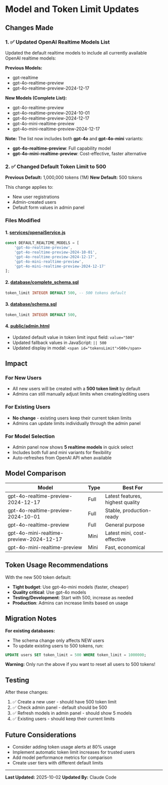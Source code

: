 # Model and Token Limit Updates

## Changes Made

### 1. ✅ Updated OpenAI Realtime Models List

Updated the default realtime models to include all currently available OpenAI realtime models:

**Previous Models:**
- gpt-realtime
- gpt-4o-realtime-preview
- gpt-4o-realtime-preview-2024-12-17

**New Models (Complete List):**
- gpt-4o-realtime-preview
- gpt-4o-realtime-preview-2024-10-01
- gpt-4o-realtime-preview-2024-12-17
- gpt-4o-mini-realtime-preview
- gpt-4o-mini-realtime-preview-2024-12-17

**Note:** The list now includes both **gpt-4o** and **gpt-4o-mini** variants:
- **gpt-4o-realtime-preview**: Full capability model
- **gpt-4o-mini-realtime-preview**: Cost-effective, faster alternative

### 2. ✅ Changed Default Token Limit to 500

**Previous Default:** 1,000,000 tokens (1M)
**New Default:** 500 tokens

This change applies to:
- New user registrations
- Admin-created users
- Default form values in admin panel

### Files Modified

#### 1. [services/openaiService.js](services/openaiService.js)
```javascript
const DEFAULT_REALTIME_MODELS = [
    'gpt-4o-realtime-preview',
    'gpt-4o-realtime-preview-2024-10-01',
    'gpt-4o-realtime-preview-2024-12-17',
    'gpt-4o-mini-realtime-preview',
    'gpt-4o-mini-realtime-preview-2024-12-17'
];
```

#### 2. [database/complete_schema.sql](database/complete_schema.sql)
```sql
token_limit INTEGER DEFAULT 500, -- 500 tokens default
```

#### 3. [database/schema.sql](database/schema.sql)
```sql
token_limit INTEGER DEFAULT 500,
```

#### 4. [public/admin.html](public/admin.html)
- Updated default value in token limit input field: `value="500"`
- Updated fallback values in JavaScript: `|| 500`
- Updated display in modal: `<span id="tokensLimit">500</span>`

## Impact

### For New Users
- All new users will be created with a **500 token limit** by default
- Admins can still manually adjust limits when creating/editing users

### For Existing Users
- **No change** - existing users keep their current token limits
- Admins can update limits individually through the admin panel

### For Model Selection
- Admin panel now shows **5 realtime models** in quick select
- Includes both full and mini variants for flexibility
- Auto-refreshes from OpenAI API when available

## Model Comparison

| Model | Type | Best For |
|-------|------|----------|
| gpt-4o-realtime-preview-2024-12-17 | Full | Latest features, highest quality |
| gpt-4o-realtime-preview-2024-10-01 | Full | Stable, production-ready |
| gpt-4o-realtime-preview | Full | General purpose |
| gpt-4o-mini-realtime-preview-2024-12-17 | Mini | Latest mini, cost-effective |
| gpt-4o-mini-realtime-preview | Mini | Fast, economical |

## Token Usage Recommendations

With the new 500 token default:
- **Tight budget**: Use gpt-4o-mini models (faster, cheaper)
- **Quality critical**: Use gpt-4o models
- **Testing/Development**: Start with 500, increase as needed
- **Production**: Admins can increase limits based on usage

## Migration Notes

**For existing databases:**
- The schema change only affects NEW users
- To update existing users to 500 tokens, run:
```sql
UPDATE users SET token_limit = 500 WHERE token_limit = 1000000;
```

**Warning:** Only run the above if you want to reset all users to 500 tokens!

## Testing

After these changes:
1. ✅ Create a new user - should have 500 token limit
2. ✅ Check admin panel - default should be 500
3. ✅ Refresh models in admin panel - should show 5 models
4. ✅ Existing users - should keep their current limits

## Future Considerations

- Consider adding token usage alerts at 80% usage
- Implement automatic token limit increases for trusted users
- Add model performance metrics for comparison
- Create user tiers with different default limits

---

**Last Updated:** 2025-10-02
**Updated By:** Claude Code
